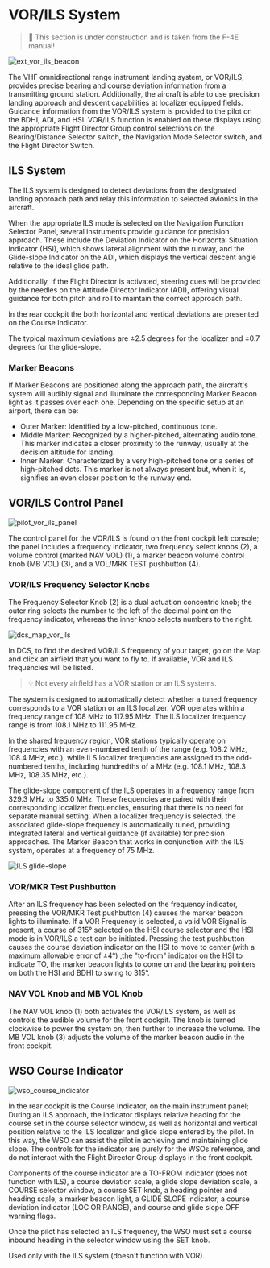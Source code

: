 # VOR/ILS System

> 🚧 This section is under construction and is taken from the F-4E manual!

![ext_vor_ils_beacon](../../img/ext_vor_ils_beacon.jpg)

The VHF omnidirectional range instrument landing system, or VOR/ILS, provides
precise bearing and course deviation information from a transmitting ground
station. Additionally, the aircraft is able to use precision landing approach
and descent capabilities at localizer equipped fields. Guidance information from
the VOR/ILS system is provided to the pilot on the BDHI, ADI, and HSI. VOR/ILS
function is enabled on these displays using the appropriate Flight Director
Group control selections on the Bearing/Distance Selector switch, the Navigation
Mode Selector switch, and the Flight Director Switch.

## ILS System

The ILS system is designed to detect deviations from the designated landing approach path
and relay this information to selected avionics in the aircraft.

When the appropriate ILS mode
is selected on the Navigation Function Selector Panel, several instruments provide guidance
for precision approach. These include the Deviation Indicator on the Horizontal Situation
Indicator (HSI), which shows lateral alignment with the runway, and the Glide-slope Indicator
on the ADI, which displays the vertical descent angle relative to the ideal glide path.

Additionally, if the Flight Director is activated, steering cues will be provided by the
needles on the Attitude Director Indicator (ADI), offering visual guidance for both pitch
and roll to maintain the correct approach path.

In the rear cockpit the both horizontal and
vertical deviations are presented on the Course Indicator.

The typical maximum deviations are ±2.5 degrees for the localizer and ±0.7 degrees
for the glide-slope.

### Marker Beacons

If Marker Beacons are positioned along the approach path, the aircraft's system will audibly
signal and illuminate the corresponding Marker Beacon light as it passes over each one.
Depending on the specific setup at an airport, there can be:

- Outer Marker: Identified by a low-pitched, continuous tone.
- Middle Marker: Recognized by a higher-pitched, alternating audio tone. This marker indicates
  a closer proximity to the runway, usually at the decision altitude for landing.
- Inner Marker: Characterized by a very high-pitched tone or a series of high-pitched dots.
  This marker is not always present but, when it is, signifies an even closer position to the
  runway end.

## VOR/ILS Control Panel

![pilot_vor_ils_panel](../../img/pilot_vor_ils_panel.jpg)

The control panel for the VOR/ILS is found on the front cockpit left console;
the panel includes a frequency indicator, two frequency select knobs (<num>2</num>), a volume
control (marked NAV VOL) (<num>1</num>), a marker beacon volume control knob (MB VOL)
(<num>3</num>), and a
VOL/MRK TEST pushbutton (<num>4</num>).

### VOR/ILS Frequency Selector Knobs

The Frequency Selector Knob (<num>2</num>) is a dual actuation concentric knob; the outer ring
selects the number to the left of the decimal point on the frequency indicator,
whereas the inner knob selects numbers to the right.

![dcs_map_vor_ils](../../img/dcs_map_vor_ils.jpg)

In DCS, to find the desired VOR/ILS frequency of your target, go on the Map and
click an airfield that you want to fly to. If available,
VOR and ILS frequencies will be listed.

> 💡 Not every airfield has a VOR station or an ILS systems.

The system is designed to automatically detect whether a tuned frequency corresponds
to a VOR station or an ILS localizer. VOR operates within a frequency range of 108 MHz
to 117.95 MHz. The ILS localizer frequency range is from 108.1 MHz to 111.95 MHz.

In the shared frequency region, VOR stations typically operate on frequencies with
an even-numbered tenth of the range (e.g. 108.2 MHz, 108.4 MHz, etc.), while ILS localizer
frequencies are assigned to the odd-numbered tenths, including hundredths of a MHz
(e.g. 108.1 MHz, 108.3 MHz, 108.35 MHz, etc.).

The glide-slope component of the ILS operates in a frequency range from 329.3 MHz to 335.0 MHz.
These frequencies are paired with their corresponding localizer frequencies, ensuring
that there is no need for separate manual setting. When a localizer frequency is selected,
the associated glide-slope frequency is automatically tuned, providing integrated lateral
and vertical guidance (if available) for precision approaches.
The Marker Beacon that works in conjunction with the ILS system, operates at a frequency
of 75 MHz.

![ILS glide-slope](../../img/ils_glideslope.jpg)

### VOR/MKR Test Pushbutton

After an ILS frequency has been selected on the frequency indicator, pressing the VOR/MKR Test
pushbutton (<num>4</num>) causes the marker beacon lights to illuminate. If a VOR Frequency is
selected, a valid
VOR Signal is present, a course of 315° selected on the HSI course selector and the HSI mode is in
VOR/ILS a test can be initiated. Pressing the test pushbutton causes the course deviation indicator
on the HSI to move to center (with a maximum allowable error of ±4°) ,the "to-from" indicator on
the HSI to indicate TO, the marker beacon lights to come on and the bearing pointers on both the HSI
and BDHI to swing to 315°.

### NAV VOL Knob and MB VOL Knob

The NAV VOL knob (<num>1</num>) both activates the VOR/ILS system, as well as controls the
audible volume for the front cockpit. The knob is turned clockwise to power the
system on, then further to increase the volume. The MB VOL knob (<num>3</num>) adjusts the
volume of the marker beacon audio in the front cockpit.

## WSO Course Indicator

![wso_course_indicator](../../img/wso_course_indicator.jpg)

In the rear cockpit is the Course Indicator, on the main instrument panel; During
an ILS approach, the indicator displays relative heading for the course set in the
course selector window, as well as horizontal and vertical position relative to
the ILS localizer and glide slope entered by the pilot. In this way, the WSO can
assist the pilot in achieving and maintaining glide slope. The controls for the
indicator are purely for the WSOs reference, and do not interact with the Flight
Director Group displays in the front cockpit.

Components of the course indicator are a TO-FROM indicator (does not function
with ILS), a course deviation scale, a glide slope deviation scale, a COURSE
selector window, a course SET knob, a heading pointer and heading scale, a
marker beacon light, a GLIDE SLOPE indicator, a course deviation indicator (LOC
OR RANGE), and course and glide slope OFF warning flags.

Once the pilot has selected an ILS frequency, the WSO must set a course inbound
heading in the selector window using the SET knob.

Used only with the ILS system (doesn't function with VOR).
